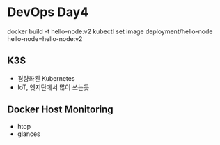 # DevOps Day4

docker build -t hello-node:v2
kubectl set image deployment/hello-node hello-node=hello-node:v2

## K3S
* 경량화된 Kubernetes
* IoT, 엣지단에서 많이 쓰는듯

## Docker Host Monitoring
- htop
- glances

<!--stackedit_data:
eyJoaXN0b3J5IjpbMTkyNTMyNjg2MCwtMTU1NDY3NDcwLC03NT
E0NjczMDFdfQ==
-->